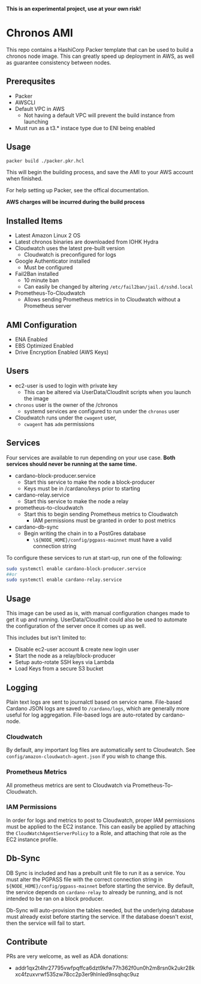 **This is an experimental project, use at your own risk!**

# Chronos AMI

This repo contains a HashiCorp Packer template that can be used to build a chronos node image. This can greatly speed up deployment in AWS, as well as
guarantee consistency between nodes.

## Prerequsites

- Packer
- AWSCLI
- Default VPC in AWS
  - Not having a default VPC will prevent the build instance from launching
- Must run as a t3.\* instace type due to ENI being enabled

## Usage

```sh
packer build ./packer.pkr.hcl
```

This will begin the building process, and save the AMI to your AWS account when finished.

For help setting up Packer, see the offical documentation.

**AWS charges will be incurred during the build process**

## Installed Items

- Latest Amazon Linux 2 OS
- Latest chronos binaries are downloaded from IOHK Hydra
- Cloudwatch uses the latest pre-built version
  - Cloudwatch is preconfigured for logs
- Google Authenticator installed
  - Must be configured
- Fail2Ban installed
  - 10 minute ban
  - Can easily be changed by altering `/etc/fail2ban/jail.d/sshd.local`
- Prometheus-To-Cloudwatch
  - Allows sending Prometheus metrics in to Cloudwatch without a Prometheus server

## AMI Configuration

- ENA Enabled
- EBS Optimized Enabled
- Drive Encryption Enabled (AWS Keys)

## Users

- ec2-user is used to login with private key
  - This can be altered via UserData/CloudInit scripts when you launch the image
- `chronos` user is the owner of the /chronos
  - systemd services are configured to run under the `chronos` user
- Cloudwatch runs under the `cwagent` user,
  - `cwagent` has `adm` permissions

## Services

Four services are available to run depending on your use case. **Both services should never be running at the same time.**

- cardano-block-producer.service
  - Start this service to make the node a block-producer
  - Keys must be in /cardano/keys prior to starting
- cardano-relay.service
  - Start this service to make the node a relay
- prometheus-to-cloudwatch
  - Start this to begin sending Prometheus metrics to Cloudwatch
    - IAM permissions must be granted in order to post metrics
- cardano-db-sync
  - Begin writing the chain in to a PostGres database
    - `\${NODE_HOME}/config/pgpass-mainnet` must have a valid connection string

To configure these services to run at start-up, run one of the following:

```sh
sudo systemctl enable cardano-block-producer.service
##or
sudo systemctl enable cardano-relay.service
```

## Usage

This image can be used as is, with manual configuration changes made to get it up and running. UserData/CloudInit could also be used to automate
the configuration of the server once it comes up as well.

This includes but isn't limited to:

- Disable ec2-user account & create new login user
- Start the node as a relay/block-producer
- Setup auto-rotate SSH keys via Lambda
- Load Keys from a secure S3 bucket

## Logging

Plain text logs are sent to journalctl based on service name. File-based Cardano JSON logs are saved to `/cardano/logs`, which are generally more useful for log
aggregation. File-based logs are auto-rotated by cardano-node.

### Cloudwatch

By default, any important log files are automatically sent to Cloudwatch. See `config/amazon-cloudwatch-agent.json` if you wish to change this.

### Prometheus Metrics

All prometheus metrics are sent to Cloudwatch via Prometheus-To-Cloudwatch.

### IAM Permissions

In order for logs and metrics to post to Cloudwatch, proper IAM permissions must be applied to the EC2 instance. This can easily be applied by attaching the `CloudWatchAgentServerPolicy` to a Role, and attaching that role as the EC2 instance profile.

## Db-Sync

DB Sync is included and has a prebuilt unit file to run it as a service. You must alter the PGPASS file with the correct connection string
in `${NODE_HOME}/config/pgpass-mainnet` before starting the service. By default, the service depends on `cardano-relay` to already be running,
and is not intended to be ran on a block producer.

Db-Sync will auto-provision the tables needed, but the underlying database must already exist before starting the service. If the database doesn't exist,
then the service will fail to start.

## Contribute

PRs are very welcome, as well as ADA donations:

- addr1qx2t4hr27795vwfpqffca6dzt9kfw77h362f0un0h2m8rsn0k2ukr28kxc4fzuxvrwf535zw78cc2p3er9hlnled9nsqhqc9uz

